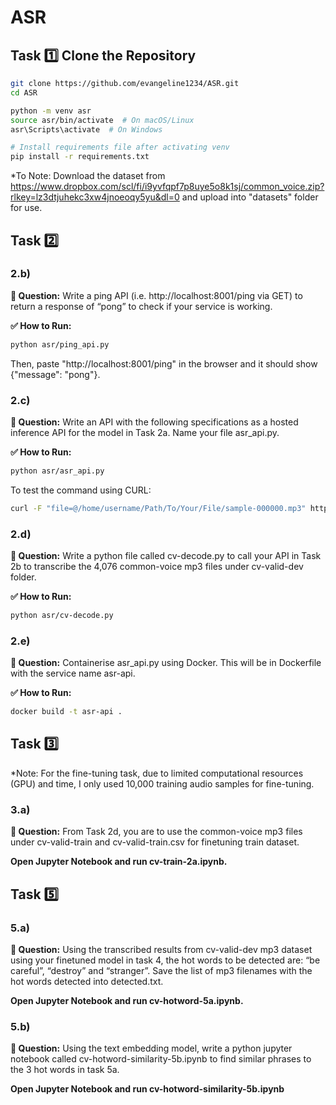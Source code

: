 # ASR

## Task 1️⃣ Clone the Repository
```sh
git clone https://github.com/evangeline1234/ASR.git
cd ASR

python -m venv asr
source asr/bin/activate  # On macOS/Linux
asr\Scripts\activate  # On Windows

# Install requirements file after activating venv
pip install -r requirements.txt
```

*To Note: Download the dataset from https://www.dropbox.com/scl/fi/i9yvfqpf7p8uye5o8k1sj/common_voice.zip?rlkey=lz3dtjuhekc3xw4jnoeoqy5yu&dl=0 and upload into "datasets" folder for use.

## Task 2️⃣ 
### 2.b)
**📌 Question:**  Write a ping API (i.e. http://localhost:8001/ping via GET) to return a response of “pong” to check if your service is working.

**✅ How to Run:**
```sh
python asr/ping_api.py
```
Then, paste "http://localhost:8001/ping" in the browser and it should show {"message": "pong"}.

### 2.c) 
**📌 Question:**  Write an API with the following specifications as a hosted inference API for the model in Task 2a. Name your file asr_api.py.

**✅ How to Run:**
```sh
python asr/asr_api.py
```
To test the command using CURL:
```sh
curl -F "file=@/home/username/Path/To/Your/File/sample-000000.mp3" http://localhost:8001/asr
```

### 2.d) 
**📌 Question:**  Write a python file called cv-decode.py to call your API in Task 2b to transcribe the 4,076 common-voice mp3 files under cv-valid-dev folder.

**✅ How to Run:**
```sh
python asr/cv-decode.py
```

### 2.e) 
**📌 Question:**  Containerise asr_api.py using Docker. This will be in Dockerfile with the service name asr-api.

**✅ How to Run:**
```sh
docker build -t asr-api .
```

## Task 3️⃣
*Note: For the fine-tuning task, due to limited computational resources (GPU) and time, I only used 10,000 training audio samples for fine-tuning.

### 3.a)
**📌 Question:**  From Task 2d, you are to use the common-voice mp3 files under cv-valid-train and cv-valid-train.csv for finetuning train dataset.

**Open Jupyter Notebook and run cv-train-2a.ipynb.**

## Task 5️⃣
### 5.a)
**📌 Question:**  Using the transcribed results from cv-valid-dev mp3 dataset using your finetuned model in task 4, the hot words to be detected are: “be careful”, “destroy” and “stranger”. Save the list of mp3 filenames with the hot words detected into detected.txt.

**Open Jupyter Notebook and run cv-hotword-5a.ipynb.**

### 5.b)
**📌 Question:**  Using the text embedding model, write a python jupyter notebook called cv-hotword-similarity-5b.ipynb to find similar phrases to the 3 hot words in task 5a.

**Open Jupyter Notebook and run cv-hotword-similarity-5b.ipynb**
